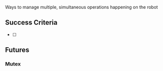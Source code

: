 Ways to manage multiple, simultaneous operations happening on the robot
## Success Criteria
- [ ] 


## Futures

### Mutex
